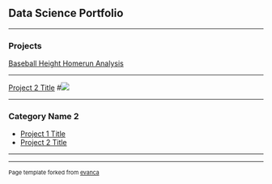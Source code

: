 ## Data Science Portfolio

---

### Projects

[Baseball Height Homerun Analysis]([/sample_page](https://docs.google.com/presentation/d/1XGhW7SjzQQ5Aa7sspCoQ7zDgOYeQ7O2YBFF9NICYoXY/edit?usp=sharing))


---
[Project 2 Title](/pdf/sample_presentation.pdf)
#<img src="images/dummy_thumbnail.jpg?raw=true"/>

---

### Category Name 2

- [Project 1 Title](http://example.com/)
- [Project 2 Title](http://example.com/)

---




---
<p style="font-size:11px">Page template forked from <a href="https://github.com/evanca/quick-portfolio">evanca</a></p>
<!-- Remove above link if you don't want to attibute -->
